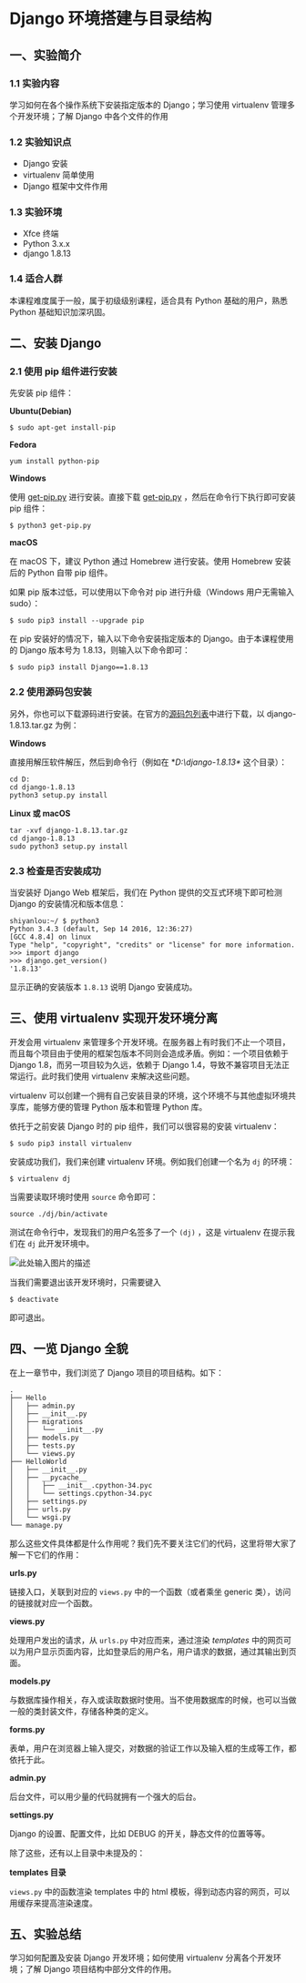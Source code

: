# Django 环境搭建与目录结构

## 一、实验简介

### 1.1 实验内容

学习如何在各个操作系统下安装指定版本的 Django；学习使用 virtualenv 管理多个开发环境；了解 Django 中各个文件的作用

### 1.2 实验知识点

- Django 安装
- virtualenv 简单使用
- Django 框架中文件作用

### 1.3 实验环境

- Xfce 终端
- Python 3.x.x
- django 1.8.13

### 1.4 适合人群

本课程难度属于一般，属于初级级别课程，适合具有 Python 基础的用户，熟悉 Python 基础知识加深巩固。

## 二、安装 Django

### 2.1 使用 pip 组件进行安装

先安装 pip 组件：

**Ubuntu(Debian)**

```
$ sudo apt-get install-pip

```

**Fedora**

```
yum install python-pip

```

**Windows**

使用 [get-pip.py](https://pip.pypa.io/en/latest/installing/) 进行安装。直接下载 [get-pip.py](https://bootstrap.pypa.io/get-pip.py) ，然后在命令行下执行即可安装 pip 组件：

```
$ python3 get-pip.py

```

**macOS**

在 macOS 下，建议 Python 通过 Homebrew 进行安装。使用 Homebrew 安装后的 Python 自带 pip 组件。

如果 pip 版本过低，可以使用以下命令对 pip 进行升级（Windows 用户无需输入 sudo）：

```
$ sudo pip3 install --upgrade pip

```

在 pip 安装好的情况下，输入以下命令安装指定版本的 Django。由于本课程使用的 Django 版本号为 1.8.13，则输入以下命令即可：

```
$ sudo pip3 install Django==1.8.13

```

### 2.2 使用源码包安装

另外，你也可以下载源码进行安装。在官方的[源码包列表](https://www.djangoproject.com/download/)中进行下载，以 django-1.8.13.tar.gz 为例：

**Windows**

直接用解压软件解压，然后到命令行（例如在 **D:\django-1.8.13\** 这个目录）：

```
cd D:
cd django-1.8.13
python3 setup.py install

```

**Linux 或 macOS**

```
tar -xvf django-1.8.13.tar.gz
cd django-1.8.13
sudo python3 setup.py install

```

### 2.3 检查是否安装成功

当安装好 Django Web 框架后，我们在 Python 提供的交互式环境下即可检测 Django 的安装情况和版本信息：

```
shiyanlou:~/ $ python3
Python 3.4.3 (default, Sep 14 2016, 12:36:27)
[GCC 4.8.4] on linux
Type "help", "copyright", "credits" or "license" for more information.
>>> import django
>>> django.get_version()
'1.8.13'

```

显示正确的安装版本 `1.8.13` 说明 Django 安装成功。

## 三、使用 virtualenv 实现开发环境分离

开发会用 virtualenv 来管理多个开发环境。在服务器上有时我们不止一个项目，而且每个项目由于使用的框架包版本不同则会造成矛盾。例如：一个项目依赖于 Django 1.8，而另一项目较为久远，依赖于 Django 1.4，导致不兼容项目无法正常运行。此时我们使用 virtualenv 来解决这些问题。

virtualenv 可以创建一个拥有自己安装目录的环境，这个环境不与其他虚拟环境共享库，能够方便的管理 Python 版本和管理 Python 库。

依托于之前安装 Django 时的 pip 组件，我们可以很容易的安装 virtualenv：

```
$ sudo pip3 install virtualenv

```

安装成功我们，我们来创建 virtualenv 环境。例如我们创建一个名为 `dj` 的环境：

```
$ virtualenv dj

```

当需要读取环境时使用 `source` 命令即可：

```
source ./dj/bin/activate

```

测试在命令行中，发现我们的用户名签多了一个 `(dj)` ，这是 virtualenv 在提示我们在 `dj` 此开发环境中。

![此处输入图片的描述](https://dn-anything-about-doc.qbox.me/document-uid370033labid2618timestamp1488534530267.png/wm)

当我们需要退出该开发环境时，只需要键入

```
$ deactivate

```

即可退出。

## 四、一览 Django 全貌

在上一章节中，我们浏览了 Django 项目的项目结构。如下：

```
.
├── Hello
│   ├── admin.py
│   ├── __init__.py
│   ├── migrations
│   │   └── __init__.py
│   ├── models.py
│   ├── tests.py
│   └── views.py
├── HelloWorld
│   ├── __init__.py
│   ├── __pycache__
│   │   ├── __init__.cpython-34.pyc
│   │   └── settings.cpython-34.pyc
│   ├── settings.py
│   ├── urls.py
│   └── wsgi.py
└── manage.py

```

那么这些文件具体都是什么作用呢？我们先不要关注它们的代码，这里将带大家了解一下它们的作用：

**urls.py**

链接入口，关联到对应的 `views.py` 中的一个函数（或者乘坐 generic 类），访问的链接就对应一个函数。

**views.py**

处理用户发出的请求，从 `urls.py` 中对应而来，通过渲染 *templates* 中的网页可以为用户显示页面内容，比如登录后的用户名，用户请求的数据，通过其输出到页面。

**models.py**

与数据库操作相关，存入或读取数据时使用。当不使用数据库的时候，也可以当做一般的类封装文件，存储各种类的定义。

**forms.py**

表单，用户在浏览器上输入提交，对数据的验证工作以及输入框的生成等工作，都依托于此。

**admin.py**

后台文件，可以用少量的代码就拥有一个强大的后台。

**settings.py**

Django 的设置、配置文件，比如 DEBUG 的开关，静态文件的位置等等。

除了这些，还有以上目录中未提及的：

**templates 目录**

`views.py` 中的函数渲染 templates 中的 html 模板，得到动态内容的网页，可以用缓存来提高渲染速度。

## 五、实验总结

学习如何配置及安装 Django 开发环境；如何使用 virtualenv 分离各个开发环境；了解 Django 项目结构中部分文件的作用。